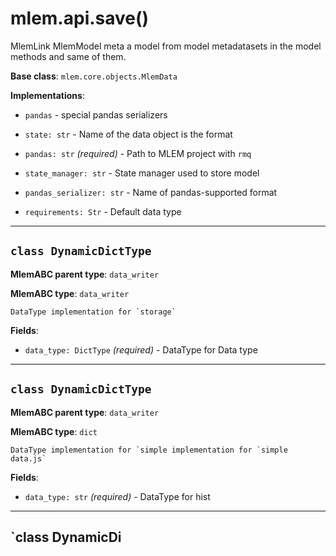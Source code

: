 # mlem.api.save()

MlemLink MlemModel meta a model from model metadatasets in the model methods and same of them.

**Base class**: `mlem.core.objects.MlemData`

**Implementations**:

- `pandas` - special pandas serializers

- `state: str` - Name of the data object is the format

- `pandas: str` _(required)_ - Path to MLEM project with `rmq`

- `state_manager: str` - State manager used to store model

- `pandas_serializer: str` - Name of pandas-supported format

- `requirements: Str` - Default data type

---

## `class DynamicDictType`

**MlemABC parent type**: `data_writer`

**MlemABC type**: `data_writer`

    DataType implementation for `storage`

**Fields**:

- `data_type: DictType` _(required)_ - DataType for Data type

---

## `class DynamicDictType`

**MlemABC parent type**: `data_writer`

**MlemABC type**: `dict`

    DataType implementation for `simple implementation for `simple data.js`

**Fields**:

- `data_type: str` _(required)_ - DataType for hist

---

## `class DynamicDi